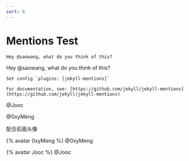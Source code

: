 ```yaml
---
sort: 8
---
```


# Mentions Test

```
Hey @saowang, what do you think of this?
```

Hey @saowang, what do you think of this?

```tip
Set config `plugins: [jekyll-mentions]`

For documentation, see: [https://github.com/jekyll/jekyll-mentions](https://github.com/jekyll/jekyll-mentions)
```

@Jooc

@0xyMeng

配合前面头像

{% avatar 0xyMeng %}
@0xyMeng

{% avatar Jooc %}
@Jooc

